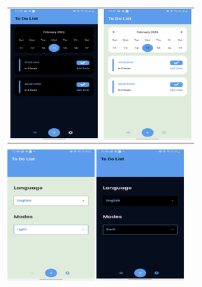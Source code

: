 <table>
  <tr>
    <td><img src="https://github.com/sherifelkady70/To-Do-Application/blob/master/WhatsApp%20Image%202024-02-14%20at%2001.00.33_ea916610.jpg" alt="Image 1" width="200" height="300"></td>
    <td><img src="https://github.com/sherifelkady70/To-Do-Application/blob/master/WhatsApp%20Image%202024-02-14%20at%2001.10.17_fd93d594.jpg" alt="Image 2" width="200" height="300"></td>
  </tr>
</table>
<img src="https://github.com/sherifelkady70/To-Do-Application/blob/master/WhatsApp%20Image%202024-02-14%20at%2001.00.33_5b5db1a1.jpg" alt="To DO App" width="200" height="300">
<img src="https://github.com/sherifelkady70/To-Do-Application/blob/master/WhatsApp%20Image%202024-02-14%20at%2001.10.16_8e308d39.jpg" alt="To DO App" width="200" height="300">

